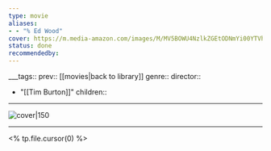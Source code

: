 ```yaml
---
type: movie
aliases:
- - "% Ed Wood"
cover: https://m.media-amazon.com/images/M/MV5BOWU4NzlkZGEtODNmYi00YTVhLWJhYjAtZjBkN2Q1Y2U5NjE4XkEyXkFqcGc@._V1_SX300.jpg
status: done
recommendedby:
---
```

___tags:: prev:: [[movies|back to library]]
genre::
director:: 
  - "[[Tim Burton]]"
children::
___
![cover|150](https://m.media-amazon.com/images/M/MV5BOWU4NzlkZGEtODNmYi00YTVhLWJhYjAtZjBkN2Q1Y2U5NjE4XkEyXkFqcGc@._V1_SX300.jpg)
___
<% tp.file.cursor(0) %>
